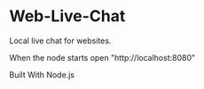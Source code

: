 # Web-Live-Chat
Local live chat for websites.

When the node starts open "http://localhost:8080"

Built With
Node.js
